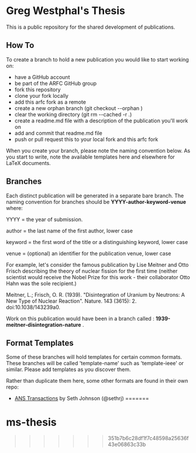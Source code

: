 Greg Westphal's Thesis
=========================

This is a public repository for the shared development of
publications.  

How To
-------

To create a branch to hold a new publication you would like to start working 
on:

- have a GitHub account 
- be part of the ARFC GitHub group
- fork this repository
- clone your fork locally
- add this arfc fork as a remote
- create a new orphan branch (git checkout --orphan <branchname>)
- clear the working directory (git rm --cached -r .)
- create a readme.md file with a description of the publication you'll work on
- add and commit that readme.md file
- push or pull request this to your local fork and this arfc fork

When you create your branch, please note the naming convention below. As you 
start to write, note the available templates here and elsewhere for LaTeX 
documents.

Branches
--------

Each distinct publication will be generated in a separate bare branch. The 
naming convention for branches should be **YYYY-author-keyword-venue** where:

YYYY = the year of submission. 

author = the last name of the first author, lower case

keyword = the first word of the title or a distinguishing keyword, lower case

venue = (optional) an identifier for the publication venue, lower case


For example, let's consider the famous publication by Lise Meitner and Otto Frisch describing the theory of nuclear fission for the first time (neither scientist would receive the Nobel Prize for this work - their collaborator Otto Hahn was the sole recipient.)  

Meitner, L.; Frisch, O. R. (1939). "Disintegration of Uranium by Neutrons: A New Type of Nuclear Reaction". Nature. 143 (3615): 2. doi:10.1038/143239a0.

Work on this publication would have been in a branch called : **1939-meitner-disintegration-nature** .


Format Templates
----------------
Some of these branches will hold templates for certain common formats. These 
branches will be called 'template-name' such as 'template-ieee' or similar. 
Please add templates as you discover them.

Rather than duplicate them here, some other formats are found in their
own repo:

* [ANS Transactions](https://github.com/sethrj/anstrans) by Seth Johnson (@sethrj)
=======
# ms-thesis
>>>>>>> 351b7b6c28df1f7c48598a25636f43e06863c33b

